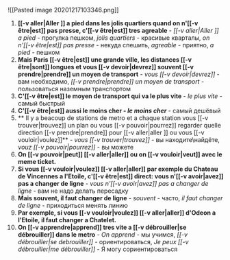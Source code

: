 ![[Pasted image 20201217103346.png]]


1. **[[-v aller|Aller ]] a pied dans les jolis quartiers quand on n'[[-v être|est]] pas presse, c'[[-v être|est]] tres agreable** - *[[-v aller|Aller ]] a pied* - прогулка пешком, *jolis quartiers* - красивые кварталы, *on n'[[-v être|est]] pas presse* - некуда спешить, *agreable* - приятно, *a pied* - пешком
2. **Mais Paris [[-v être|est]] une grande ville, les distances [[-v être|sont]] longues et vous [[-v devoir|devrez]] souvent [[-v prendre|prendre]] un moyen de transport** - *vous [[-v devoir|devrez]]* - вам необходимо, *[[-v prendre|prendre]] un moyen de transport* - пользоваться наземным транспортом
3. **C'[[-v être|est]] le moyen de transport qui va le plus vite** - *le plus vite* - самый быстрый
4. **C'[[-v être|est]] aussi le moins cher - *le moins cher*** - самый дешёвый
5. ** Il y a beacoup de stations de metro et a chaque station vous [[-v trouver|trouvez]] un plan ou vous [[-v pouvoir|pourrez]] regarder quelle direction [[-v prendre|prendre]] pour [[-v aller|aller ]] ou vous [[-v vouloir|voulez]]** - *vous [[-v trouver|trouvez]]* - вы находите\\найдёте, *vouz [[-v pouvoir|pourrez]]* - вы можете
6. **On [[-v pouvoir|peut]] [[-v aller|aller]] ou on [[-v vouloir|veut]] avec le meme ticket.**
7. **Si vous [[-v vouloir|voulez]] [[-v aller|aller]] par exemple du Chateau de Vincennes a l'Etoile, c'[[-v être|est]] direct: vous n'[[-v avoir|avez]] pas a changer de ligne** - *vous n'[[-v avoir|avez]] pas a changer de ligne* - вам не надо делать пересадку
8. **Mais souvent, il faut changer de ligne** - *souvent* - часто, *il faut changer de ligne* - приходиться менять линию
9. **Par exemple, si vous [[-v vouloir|voulez]] [[-v aller|aller]] d'Odeon a l'Etoile, il faut changer a Chatelet.**
10. **On [[-v apprendre|apprend]] tres vite a [[-v débrouiller|se débrouiller]] dans le metro** - *On apprend* - мы учимся, *[[-v débrouiller|se debrouiller]]* - ориентироваться, *Je peux [[-v débrouiller|me débrouiller]]* - Я могу сориентироваться